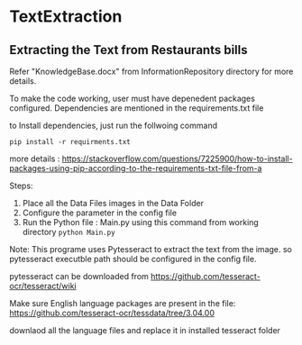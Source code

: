 # TextExtraction
Extracting the Text from Restaurants bills
------------------------------------------------------------------------
Refer "KnowledgeBase.docx" from InformationRepository directory for more details.

To make the code working, user must have depenedent packages configured.
Dependencies are mentioned in the requirements.txt file

to Install dependencies, just run the follwoing command 

``` pip install -r requirments.txt ```

more details :
https://stackoverflow.com/questions/7225900/how-to-install-packages-using-pip-according-to-the-requirements-txt-file-from-a


Steps:
1. Place all the Data Files images in the Data Folder
2. Configure the parameter in the config file
3. Run the Python file  : Main.py using this command  from working directory
``` python Main.py ```






Note: This programe uses Pytesseract to extract the text from the image. so pytesseract executble path should be configured in the config file.

pytesseract can be downloaded from 
https://github.com/tesseract-ocr/tesseract/wiki

Make sure English language packages are present in the file:
https://github.com/tesseract-ocr/tessdata/tree/3.04.00

downlaod all the language files and replace it in installed tesseract folder
